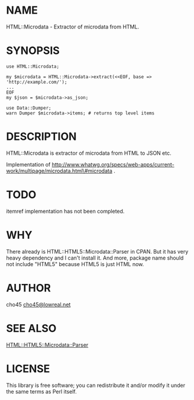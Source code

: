 # NAME

HTML::Microdata - Extractor of microdata from HTML.

# SYNOPSIS

    use HTML::Microdata;

    my $microdata = HTML::Microdata->extract(<<EOF, base => 'http://example.com/');
    ...
    EOF
    my $json = $microdata->as_json;

    use Data::Dumper;
    warn Dumper $microdata->items; # returns top level items



# DESCRIPTION

HTML::Microdata is extractor of microdata from HTML to JSON etc.

Implementation of http://www.whatwg.org/specs/web-apps/current-work/multipage/microdata.html\#microdata .

# TODO

itemref implementation has not been completed.

# WHY

There already is HTML::HTML5::Microdata::Parser in CPAN. But it has very heavy dependency and I can't install it. And more, package name should not include "HTML5" because HTML5 is just HTML now.

# AUTHOR

cho45 <cho45@lowreal.net>

# SEE ALSO

[HTML::HTML5::Microdata::Parser](http://search.cpan.org/perldoc?HTML::HTML5::Microdata::Parser)

# LICENSE

This library is free software; you can redistribute it and/or modify
it under the same terms as Perl itself.
